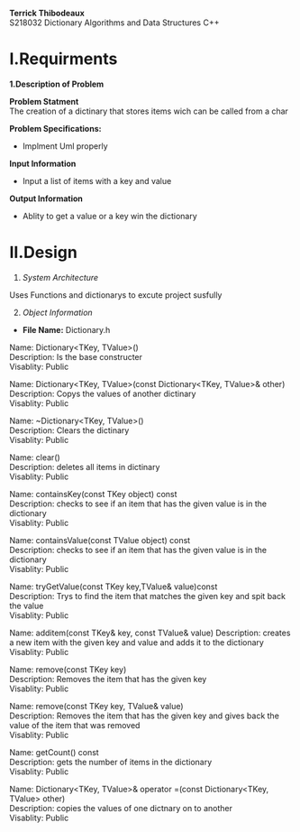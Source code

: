 **Terrick Thibodeaux**  
S218032
Dictionary 
Algorithms and Data Structures C++ 
# I.Requirments  
**1.Description of Problem**    

**Problem Statment**  
The creation of a dictinary that stores items wich can be called from a char  

**Problem Specifications:**  
- Implment Uml properly   

**Input Information** 
- Input a list of items with a key and value  

**Output Information**  
- Ablity to get a value or a key win the dictionary  

# II.Design 
1. *System Architecture*   

Uses Functions and dictionarys to excute project susfully  

2. *Object Information*  
- **File Name:** Dictionary.h  

Name: Dictionary<TKey, TValue>()  
Description: Is the base constructer  
Visablity: Public  

Name: Dictionary<TKey, TValue>(const Dictionary<TKey, TValue>& other)  
Description: Copys the values of another dictinary  
Visablity: Public  

Name: ~Dictionary<TKey, TValue>()  
Description: Clears the dictinary  
Visablity: Public  

Name: clear()  
Description: deletes all items in dictinary  
Visablity: Public   

Name: containsKey(const TKey object) const  
Description: checks to see if an item that has the given value is in the dictionary  
Visablity: Public  

Name: containsValue(const TValue object) const  
Description: checks to see if an item that has the given value is in the dictionary  
Visablity: Public  

Name: tryGetValue(const TKey key,TValue& value)const  
Description: Trys to find the item that matches the given key and spit back the value  
Visablity: Public  

Name: additem(const TKey& key, const TValue& value) 
Description: creates a new item with the given key and value and adds it to the dictionary  
Visablity: Public  

Name: remove(const TKey key)   
Description: Removes the item that has the given key  
Visablity: Public  

Name: remove(const TKey key, TValue& value)  
Description: Removes the item that has the given key and gives back the value of the item that was removed  
Visablity: Public  

Name: getCount() const  
Description: gets the number of items in the dictionary  
Visablity: Public  

Name: Dictionary<TKey, TValue>& operator =(const Dictionary<TKey, TValue> other)  
Description: copies the values of one dictnary on to another  
Visablity: Public  

